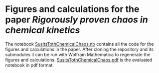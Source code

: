 # Figures and calculations for the paper *Rigorously proven chaos in chemical kinetics*

The notebook [SusitsTothChemicalChaos.nb](SusitsTothChemicalChaos.nb) contains all the code for the figures and calculations in the paper. After cloning the repository and its submodules it can be run with Wolfram Mathematica to regenerate the figures and calculations. [SusitsTothChemicalChaos.pdf](SusitsTothChemicalChaos.pdf) is the evaluated notebook in pdf format.

